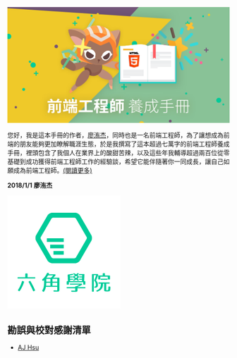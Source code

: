 ![](/assets/Artboard.png)

您好，我是這本手冊的作者，[廖洧杰](https://www.facebook.com/sfismy)，同時也是一名前端工程師，為了讓想成為前端的朋友能夠更加瞭解職涯生態，於是我撰寫了這本超過七萬字的前端工程師養成手冊，裡頭包含了我個人在業界上的酸甜苦辣，以及這些年我輔導超過兩百位從零基礎到成功獲得前端工程師工作的經驗談，希望它能伴隨著你一同成長，讓自己如願成為前端工程師。[\(閱讀更多\)](https://mrliao.gitbooks.io/f2ebook/content/)

**2018/1/1 廖洧杰**

[![](/assets/20040221Pcu2oNzdNH.png)](https://goo.gl/3V9RwG)



## 勘誤與校對感謝清單

* [AJ Hsu](https://github.com/ajhsu)



